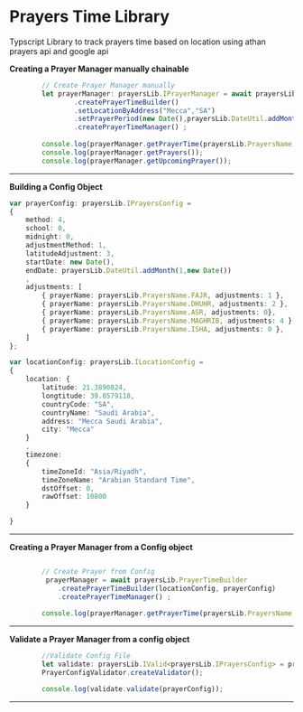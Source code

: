 ﻿# Prayers Time Library
Typscript Library to track prayers time based on location using athan prayers api and google api




**Creating a Prayer Manager manually chainable**

```typescript
        // Create Prayer Manager manually
        let prayerManager: prayersLib.IPrayerManager = await prayersLib.PrayerTimeBuilder
                .createPrayerTimeBuilder()
                .setLocationByAddress("Mecca","SA")
                .setPrayerPeriod(new Date(),prayersLib.DateUtil.addMonth(1,new Date()))
                .createPrayerTimeManager() ;
        
        console.log(prayerManager.getPrayerTime(prayersLib.PrayersName.FAJR));
        console.log(prayerManager.getPrayers());
        console.log(prayerManager.getUpcomingPrayer());

 ```       
---

**Building a Config Object**

```typescript
var prayerConfig: prayersLib.IPrayersConfig = 
{
    method: 4,
    school: 0,
    midnight: 0,
    adjustmentMethod: 1,
    latitudeAdjustment: 3,
    startDate: new Date(),
    endDate: prayersLib.DateUtil.addMonth(1,new Date())
    ,
    adjustments: [
        { prayerName: prayersLib.PrayersName.FAJR, adjustments: 1 },
        { prayerName: prayersLib.PrayersName.DHUHR, adjustments: 2 },
        { prayerName: prayersLib.PrayersName.ASR, adjustments: 0},
        { prayerName: prayersLib.PrayersName.MAGHRIB, adjustments: 4 },
        { prayerName: prayersLib.PrayersName.ISHA, adjustments: 0 },
    ]
};

var locationConfig: prayersLib.ILocationConfig =
{
    location: {
        latitude: 21.3890824,
        longtitude: 39.8579118,
        countryCode: "SA",
        countryName: "Saudi Arabia",
        address: "Mecca Saudi Arabia",
        city: "Mecca"
    }
    ,
    timezone:
    {
        timeZoneId: "Asia/Riyadh",
        timeZoneName: "Arabian Standard Time",
        dstOffset: 0,
        rawOffset: 10800
    }

}
```
---
**Creating a Prayer Manager from a Config object**

```typescript

        // Create Prayer from Config 
         prayerManager = await prayersLib.PrayerTimeBuilder
            .createPrayerTimeBuilder(locationConfig, prayerConfig)
            .createPrayerTimeManager() ;
        
        console.log(prayerManager.getPrayerTime(prayersLib.PrayersName.FAJR, new Date()));   
```
---


**Validate a Prayer Manager from a config object**

```typescript
        //Validate Config File
        let validate: prayersLib.IValid<prayersLib.IPrayersConfig> = prayersLib.
        PrayerConfigValidator.createValidator();

        console.log(validate.validate(prayerConfig));

```
---